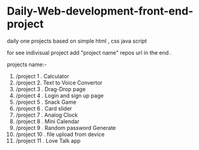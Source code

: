 # Daily-Web-development-front-end-project
daily one projects based on simple html , css java script

for see indivisual project add "project name" repos url in the end .

projects  name:-
1. /project 1 . Calculator
2. /project 2. Text to Voice Convertor
3. /project 3 . Drag-Drop page
4. /project 4 . Login and sign up page
5. /project 5 . Snack Game
6. /project 6 . Card slider
7. /project 7 . Analog Clock
8. /project 8 . Mini Calendar
9. /project 9 . Random password Generate
10. /project 10 .  file upload from device
11. /project 11 . Love Talk app
